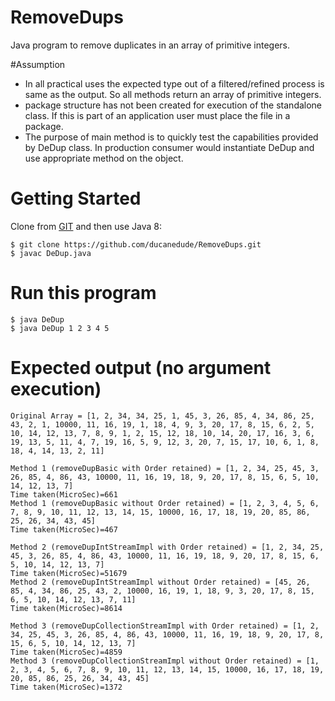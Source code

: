 # RemoveDups
Java program to remove duplicates in an array of primitive integers.

#Assumption

 * In all practical uses the expected type out of a filtered/refined process is same as the output. So all methods return an array of primitive integers.
 * package structure has not been created for execution of the standalone class. If this is part of an application user must place the file in a package.
 * The purpose of main method is to quickly test the capabilities provided by DeDup class. In production consumer would instantiate DeDup and use appropriate method on the object.

# Getting Started

Clone from
[GIT](https://github.com/ducanedude/RemoveDups) and then
use Java 8:

    $ git clone https://github.com/ducanedude/RemoveDups.git
    $ javac DeDup.java
	
# Run this program

    $ java DeDup
    $ java DeDup 1 2 3 4 5

# Expected output (no argument execution)

    Original Array = [1, 2, 34, 34, 25, 1, 45, 3, 26, 85, 4, 34, 86, 25, 43, 2, 1, 10000, 11, 16, 19, 1, 18, 4, 9, 3, 20, 17, 8, 15, 6, 2, 5, 10, 14, 12, 13, 7, 8, 9, 1, 2, 15, 12, 18, 10, 14, 20, 17, 16, 3, 6, 19, 13, 5, 11, 4, 7, 19, 16, 5, 9, 12, 3, 20, 7, 15, 17, 10, 6, 1, 8, 18, 4, 14, 13, 2, 11]

    Method 1 (removeDupBasic with Order retained) = [1, 2, 34, 25, 45, 3, 26, 85, 4, 86, 43, 10000, 11, 16, 19, 18, 9, 20, 17, 8, 15, 6, 5, 10, 14, 12, 13, 7]
    Time taken(MicroSec)=661
    Method 1 (removeDupBasic without Order retained) = [1, 2, 3, 4, 5, 6, 7, 8, 9, 10, 11, 12, 13, 14, 15, 10000, 16, 17, 18, 19, 20, 85, 86, 25, 26, 34, 43, 45]
    Time taken(MicroSec)=467

    Method 2 (removeDupIntStreamImpl with Order retained) = [1, 2, 34, 25, 45, 3, 26, 85, 4, 86, 43, 10000, 11, 16, 19, 18, 9, 20, 17, 8, 15, 6, 5, 10, 14, 12, 13, 7]
    Time taken(MicroSec)=51679
    Method 2 (removeDupIntStreamImpl without Order retained) = [45, 26, 85, 4, 34, 86, 25, 43, 2, 10000, 16, 19, 1, 18, 9, 3, 20, 17, 8, 15, 6, 5, 10, 14, 12, 13, 7, 11]
    Time taken(MicroSec)=8614

    Method 3 (removeDupCollectionStreamImpl with Order retained) = [1, 2, 34, 25, 45, 3, 26, 85, 4, 86, 43, 10000, 11, 16, 19, 18, 9, 20, 17, 8, 15, 6, 5, 10, 14, 12, 13, 7]
    Time taken(MicroSec)=4859
    Method 3 (removeDupCollectionStreamImpl without Order retained) = [1, 2, 3, 4, 5, 6, 7, 8, 9, 10, 11, 12, 13, 14, 15, 10000, 16, 17, 18, 19, 20, 85, 86, 25, 26, 34, 43, 45]
    Time taken(MicroSec)=1372
